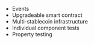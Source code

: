 - Events
- Upgradeable smart contract
- Multi-stablecoin infrastructure
- Individual component tests
- Property testing